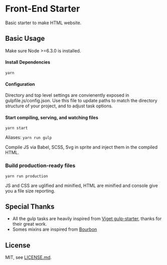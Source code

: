 # Front-End Starter

Basic starter to make HTML website.

## Basic Usage
Make sure Node >=6.3.0 is installed.

#### Install Dependencies
```
yarn
```

#### Configuration
Directory and top level settings are convienently exposed in gulpfile.js/config.json. Use this file to update paths to match the directory structure of your project, and to adjust task options.

#### Start compiling, serving, and watching files
```
yarn start
```

Aliases: `yarn run gulp`


Compile JS via Babel, SCSS, Svg in sprite and inject them in the compiled HTML.

### Build production-ready files
```
yarn run production
```

JS and CSS are uglified and minified, HTML are minified and console give you a file size reporting.


## Special Thanks

- All the gulp tasks are heavily inspired from [Viget gulp-starter](https://github.com/vigetlabs/gulp-starter.git), thanks for their great work.
- Somes mixins are inspired from [Bourbon](http://bourbon.io)

## License

MIT, see [LICENSE.md](LICENSE).
